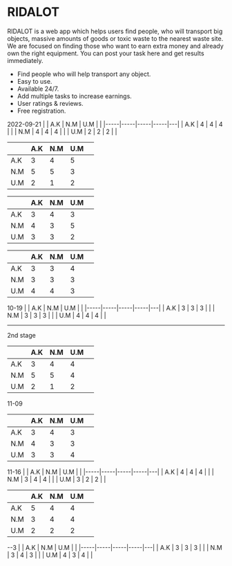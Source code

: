 # RIDALOT
RIDALOT is a web app which helps users find people, who will transport big objects, massive amounts of goods or toxic waste to the nearest waste site. We are focused on finding those who want to earn extra money and already own the right equipment. You can post your task here and get results immediately.


- Find people who will help transport any object.
- Easy to use.
- Available 24/7.
- Add multiple tasks to increase earnings.
- User ratings & reviews.
- Free registration.


2022-09-21
|     | A.K | N.M | U.M |   |
|-----|-----|-----|-----|---|
| A.K | 4   | 4   | 4   |   |
| N.M | 4   | 4   | 4   |   |
| U.M | 2   | 2   | 2   |   |


|     | A.K | N.M | U.M |   |
|-----|-----|-----|-----|---|
| A.K | 3   | 4   | 5   |   |
| N.M | 5   | 5   | 3   |   |
| U.M | 2   | 1   | 2   |   |

|     | A.K | N.M | U.M |   |
|-----|-----|-----|-----|---|
| A.K | 3   | 4   | 3   |   |
| N.M | 4   | 3   | 5   |   |
| U.M | 3   | 3   | 2   |   |

|     | A.K | N.M | U.M |   |
|-----|-----|-----|-----|---|
| A.K | 3   | 3   | 4   |   |
| N.M | 3   | 3   | 3   |   |
| U.M | 4   | 4   | 3   |   |

10-19
|     | A.K | N.M | U.M |   |
|-----|-----|-----|-----|---|
| A.K | 3   | 3   | 3   |   |
| N.M | 3   | 3   | 3   |   |
| U.M | 4   | 4   | 4   |   |

-----------------------------
2nd stage


|     | A.K | N.M | U.M |   |
|-----|-----|-----|-----|---|
| A.K | 3   | 4   | 4   |   |
| N.M | 5   | 5   | 4   |   |
| U.M | 2   | 1   | 2   |   |

11-09

|     | A.K | N.M | U.M |   |
|-----|-----|-----|-----|---|
| A.K | 3   | 4   | 3   |   |
| N.M | 4   | 3   | 3   |   |
| U.M | 3   | 3   | 4   |   |

11-16
|     | A.K | N.M | U.M |   |
|-----|-----|-----|-----|---|
| A.K | 4   | 4   | 4   |   |
| N.M | 3   | 4   | 4   |   |
| U.M | 3   | 2   | 2   |   |

|     | A.K | N.M | U.M |   |
|-----|-----|-----|-----|---|
| A.K | 5   | 4   | 4   |   |
| N.M | 3   | 4   | 4   |   |
| U.M | 2   | 2   | 2   |   |

--3
|     | A.K | N.M | U.M |   |
|-----|-----|-----|-----|---|
| A.K | 3   | 3   | 3   |   |
| N.M | 3   | 4   | 3   |   |
| U.M | 4   | 3   | 4   |   |
